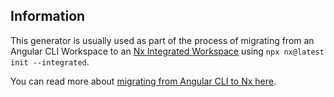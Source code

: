## Information

This generator is usually used as part of the process of migrating from an Angular CLI Workspace to an [Nx Integrated Workspace](/concepts/integrated-vs-package-based#integrated-repos) using `npx nx@latest init --integrated`.

You can read more about [migrating from Angular CLI to Nx here](/recipes/angular/migration/angular).
